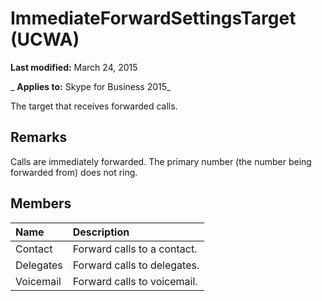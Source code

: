 
# ImmediateForwardSettingsTarget (UCWA)

 **Last modified:** March 24, 2015

 _ **Applies to:** Skype for Business 2015_

The target that receives forwarded calls.


## Remarks

Calls are immediately forwarded. The primary number (the number being forwarded from) does not ring.


## Members





|**Name**|**Description**|
|:-----|:-----|
|Contact|Forward calls to a contact.|
|Delegates|Forward calls to delegates.|
|Voicemail|Forward calls to voicemail.|
